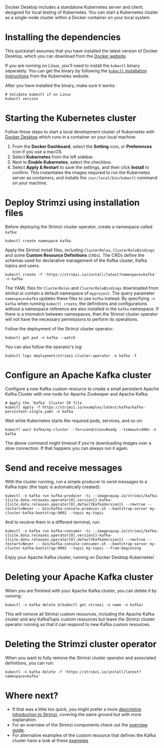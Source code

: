 Docker Desktop includes a standalone Kubernetes server and client, designed for local testing of Kubernetes.
You can start a Kubernetes cluster as a single-node cluster within a Docker container on your local system.

# Installing the dependencies

This quickstart assumes that you have installed the latest version of Docker Desktop, which you can download from the [Docker website](https://docs.docker.com/desktop/).

If you are running on Linux, you'll need to install the `kubectl` binary separately.
You can get the binary by following the [`kubectl` installation instructions](https://kubernetes.io/docs/tasks/tools/) from the Kubernetes website.

After you have installed the binary, make sure it works:

```shell
# Validate kubectl if on Linux
kubectl version
```

# Starting the Kubernetes cluster

Follow these steps to start a local development cluster of Kubernetes with [Docker Desktop](https://docs.docker.com/desktop/kubernetes/) which runs in a container on your local machine.

1. From the **Docker Dashboard**, select the **Setting** icon, or **Preferences** icon if you use a macOS.
1. Select **Kubernetes** from the left sidebar.
1. Next to **Enable Kubernetes**, select the checkbox.
1. Select **Apply & Restart** to save the settings, and then click **Install** to confirm.
   This instantiates the images required to run the Kubernetes server as containers, and installs the `/usr/local/bin/kubectl` command on your machine.


# Deploy Strimzi using installation files

Before deploying the Strimzi cluster operator, create a namespace called `kafka`:

```shell
kubectl create namespace kafka
```

Apply the Strimzi install files, including `ClusterRoles`, `ClusterRoleBindings` and some **Custom Resource Definitions** (`CRDs`). The CRDs define the schemas used for declarative management of the Kafka cluster, Kafka topics and users.

```shell
kubectl create -f 'https://strimzi.io/install/latest?namespace=kafka' -n kafka
```

The YAML files for `ClusterRoles` and `ClusterRoleBindings` downloaded from strimzi.io contain a default namespace of `myproject`.
The query parameter `namespace=kafka` updates these files to use `kafka` instead.
By specifying `-n kafka` when running `kubectl create`, the definitions and configurations without a namespace reference are also installed in the `kafka` namespace.
If there is a mismatch between namespaces, then the Strimzi cluster operator will not have the necessary permissions to perform its operations.

Follow the deployment of the Strimzi cluster operator:
```shell
kubectl get pod -n kafka --watch
```

You can also follow the operator's log:
```shell
kubectl logs deployment/strimzi-cluster-operator -n kafka -f
```

# Configure an Apache Kafka cluster

Configure a new Kafka custom resource to create a small persistent Apache Kafka Cluster with one node for Apache Zookeeper and Apache Kafka:

```shell
# Apply the `Kafka` Cluster CR file
kubectl apply -f https://strimzi.io/examples/latest/kafka/kafka-persistent-single.yaml -n kafka 
```

Wait while Kubernetes starts the required pods, services, and so on:

```shell
kubectl wait kafka/my-cluster --for=condition=Ready --timeout=300s -n kafka 
```

The above command might timeout if you're downloading images over a slow connection. If that happens you can always run it again.

# Send and receive messages

With the cluster running, run a simple producer to send messages to a Kafka topic (the topic is automatically created):

```shell
kubectl -n kafka run kafka-producer -ti --image=quay.io/strimzi/kafka:{{site.data.releases.operator[0].version}}-kafka-{{site.data.releases.operator[0].defaultKafkaVersion}} --rm=true --restart=Never -- bin/kafka-console-producer.sh --bootstrap-server my-cluster-kafka-bootstrap:9092 --topic my-topic
```

And to receive them in a different terminal, run:

```shell
kubectl -n kafka run kafka-consumer -ti --image=quay.io/strimzi/kafka:{{site.data.releases.operator[0].version}}-kafka-{{site.data.releases.operator[0].defaultKafkaVersion}} --rm=true --restart=Never -- bin/kafka-console-consumer.sh --bootstrap-server my-cluster-kafka-bootstrap:9092 --topic my-topic --from-beginning
```

Enjoy your Apache Kafka cluster, running on Docker Desktop Kubernetes!

# Deleting your Apache Kafka cluster

When you are finished with your Apache Kafka cluster, you can delete it by running:

```shell
kubectl -n kafka delete $(kubectl get strimzi -o name -n kafka)
```

This will remove all Strimzi custom resources, including the Apache Kafka cluster and any KafkaTopic custom resources but leave the Strimzi cluster operator running so that it can respond to new Kafka custom resources.

# Deleting the Strimzi cluster operator

When you want to fully remove the Strimzi cluster operator and associated definitions, you can run:

```shell
kubectl -n kafka delete -f 'https://strimzi.io/install/latest?namespace=kafka'
```

# Where next?

* If that was a little too quick, you might prefer a more [descriptive introduction to Strimzi](/docs/operators/latest/quickstart.html), covering the same ground but with more explanation.
* For an overview of the Strimzi components check out the [overview guide](/docs/operators/latest/overview.html).
* For alternative examples of the custom resource that defines the Kafka cluster have a look at these [examples]({{site.github_url}}/strimzi-kafka-operator/tree/{{site.data.releases.operator[0].version}}/examples/kafka)